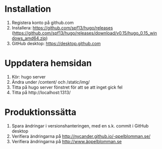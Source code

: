 
# Installation

1. Registera konto på github.com
2. Installera: https://github.com/spf13/hugo/releases
 (https://github.com/spf13/hugo/releases/download/v0.15/hugo_0.15_windows_amd64.zip)
3. GitHub desktop: https://desktop.github.com

# Uppdatera hemsidan

1. Kör: hugo server
2. Ändra under /content/ och /static/img/
3. Titta på hugo server fönstret för att se att inget gick fel
4. Titta på http://localhost:1313/

# Produktionssätta

1. Spara ändringar i versionshanteringen, med en s.k. commit i GitHub desktop
2. Verifiera ändringarna på http://nycander.github.io/-ppelblomman.se/
3. Verifiera ändringarna på http://www.äppelblomman.se
